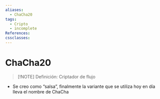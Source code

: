 ```yaml
---
aliases:
  - ChaCha20
tags:
  - Cripto
  - incomplete
References: 
cssclasses:
---
```

# ChaCha20

> [!NOTE] Definición:
> Criptador de flujo

+ Se creo como “salsa”, finalmente la variante que se utiliza hoy en día lleva el nombre de ChaCha